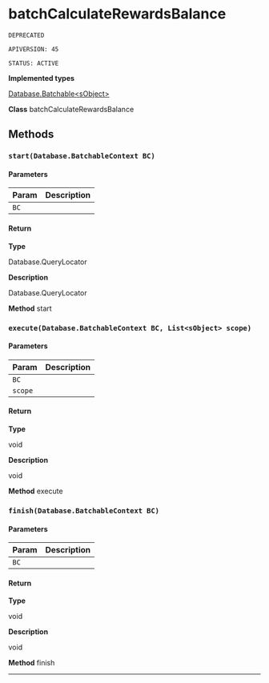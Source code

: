 # batchCalculateRewardsBalance

`DEPRECATED`

`APIVERSION: 45`

`STATUS: ACTIVE`



**Implemented types**

[Database.Batchable&lt;sObject&gt;](Database.Batchable&lt;sObject&gt;)


**Class** batchCalculateRewardsBalance

## Methods
### `start(Database.BatchableContext BC)`
#### Parameters

|Param|Description|
|---|---|
|`BC`||

#### Return

**Type**

Database.QueryLocator

**Description**

Database.QueryLocator


**Method** start

### `execute(Database.BatchableContext BC, List<sObject> scope)`
#### Parameters

|Param|Description|
|---|---|
|`BC`||
|`scope`||

#### Return

**Type**

void

**Description**

void


**Method** execute

### `finish(Database.BatchableContext BC)`
#### Parameters

|Param|Description|
|---|---|
|`BC`||

#### Return

**Type**

void

**Description**

void


**Method** finish

---
